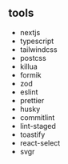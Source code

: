 ## tools

- nextjs
- typescript
- tailwindcss
- postcss
- killua
- formik
- zod
- eslint
- prettier
- husky
- commitlint
- lint-staged
- toastify
- react-select
- svgr
